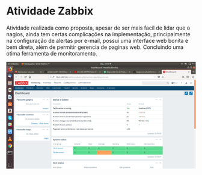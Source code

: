 # Atividade Zabbix

Atividade realizada como proposta, apesar de ser mais facil de lidar que o nagios, ainda tem certas complicações na implementação, principalmente na configuração de alertas por e-mail, possui uma interface web bonita e bem direta, além de permitir gerencia de paginas web. Concluindo uma otima ferramenta de monitoramento.

![imagem01](zabbix.png)
